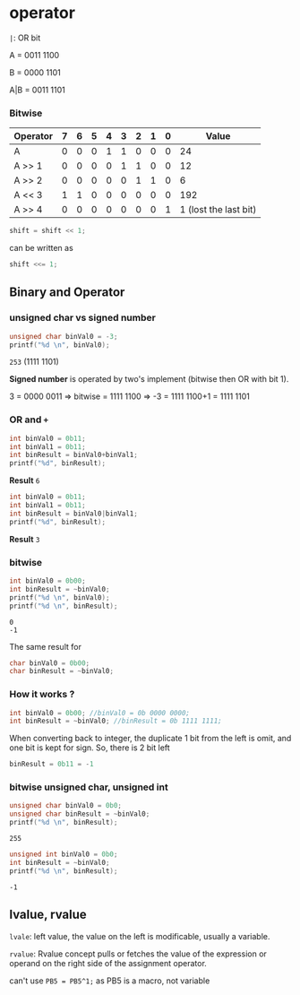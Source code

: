 # operator

``|``: OR bit

A = 0011 1100

B = 0000 1101

A|B = 0011 1101

### Bitwise

| Operator |7|6|5|4|3|2|1|0|Value|
| ------- |--|--|--|--|--|--|--|--|--|
|A |0|0|0|1|1|0|0|0|24|		
|A >> 1 |0|0|0|0|1|1|0|0|12|			
|A >> 2 |0|0|0|0|0|1|1|0|6|
|A << 3	|1|1|0|0|0|0|0|0|192|
|A >> 4	|0|0|0|0|0|0|0|1|1 (lost the last bit)| 

```c
shift = shift << 1;
```
can be written as
```c
shift <<= 1;
```

## Binary and Operator

### unsigned char vs signed number

```c
unsigned char binVal0 = -3;
printf("%d \n", binVal0);
```

``253`` (1111 1101)

**Signed number** is operated by two's implement (bitwise then OR with bit 1).

3 = 0000 0011 => bitwise = 1111 1100
=> -3 = 1111 1100+1 = 1111 1101

### OR and ``+``

```c
int binVal0 = 0b11;
int binVal1 = 0b11;
int binResult = binVal0+binVal1;
printf("%d", binResult);
```	
**Result** ``6``

```c
int binVal0 = 0b11;
int binVal1 = 0b11;
int binResult = binVal0|binVal1;
printf("%d", binResult);
```
**Result** ``3``

### bitwise

```c
int binVal0 = 0b00;
int binResult = ~binVal0;
printf("%d \n", binVal0);
printf("%d \n", binResult);
```

```
0 
-1 
```

The same result for 

```c
char binVal0 = 0b00;
char binResult = ~binVal0;
```

### How it works ?

```c
int binVal0 = 0b00; //binVal0 = 0b 0000 0000;
int binResult = ~binVal0; //binResult = 0b 1111 1111;
```

When converting back to integer, the duplicate 1 bit from the left is omit, and one bit is kept for sign. So, there is 2 bit left

```c
binResult = 0b11 = -1
```

### bitwise unsigned char, unsigned int

```c
unsigned char binVal0 = 0b0;
unsigned char binResult = ~binVal0;
printf("%d \n", binResult);
```	

```
255
```

```c
unsigned int binVal0 = 0b0;
int binResult = ~binVal0;
printf("%d \n", binResult);
```	

```
-1
```

## lvalue, rvalue

``lvale``: left value, the value on the left is modificable, usually a variable.

``rvalue``: Rvalue concept pulls or fetches the value of the expression or operand on the right side of the assignment operator. 

can't use ``PB5 = PB5^1;`` as PB5 is a macro, not variable
